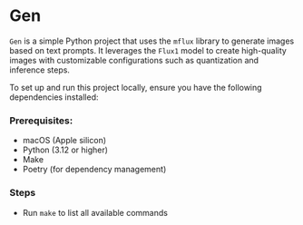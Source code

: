 # Gen

`Gen` is a simple Python project that uses the `mflux` library to generate images based on text prompts. It leverages the `Flux1` model to create high-quality images with customizable configurations such as quantization and inference steps.

To set up and run this project locally, ensure you have the following dependencies installed:

### Prerequisites:

- macOS (Apple silicon)
- Python (3.12 or higher)
- Make
- Poetry (for dependency management)

### Steps

- Run `make` to list all available commands

